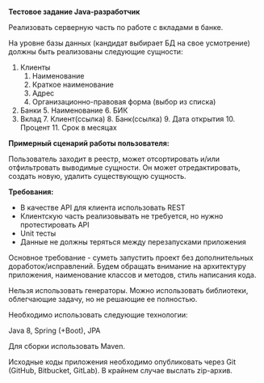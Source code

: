 **Тестовое задание Java-разработчик**

Реализовать серверную часть по работе с вкладами в банке.

На уровне базы данных (кандидат выбирает БД на свое усмотрение) должны быть реализованы следующие сущности:



1. Клиенты
    1. Наименование
    2. Краткое наименование
    3. Адрес
    4. Организационно-правовая форма (выбор из списка)
2. Банки
    5. Наименование
    6. БИК
3. Вклад
    7. Клиент(ссылка)
    8. Банк(ссылка)
    9. Дата открытия
    10. Процент
    11. Срок в месяцах

**Примерный сценарий работы пользователя:**

Пользователь заходит в реестр, может отсортировать и/или отфильтровать выводимые сущности. Он может отредактировать, создать новую, удалить существующую сущность.

**Требования:**



*   В качестве API для клиента использовать REST
*   Клиентскую часть реализовывать не требуется, но нужно протестировать API
*   Unit тесты
*   Данные не должны теряться между перезапусками приложения

Основное требование - суметь запустить проект без дополнительных доработок/исправлений. Будем обращать внимание на архитектуру приложения, наименование классов и методов, стиль написания кода.

Нельзя использовать генераторы. Можно использовать библиотеки, облегчающие задачу, но не решающие ее полностью.

Необходимо использовать следующие технологии:

Java 8, Spring (+Boot), JPA

Для сборки использовать Maven.

Исходные коды приложения необходимо опубликовать через Git (GitHub, Bitbucket, GitLab). В крайнем случае выслать zip-архив.
